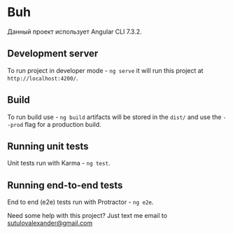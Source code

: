 # Buh

Данный проект использует Angular CLI 7.3.2.

## Development server

To run project in developer mode - `ng serve` it will run this project at `http://localhost:4200/`.

## Build

To run build use - `ng build` artifacts will be stored in the `dist/` and use the `--prod` flag for a production build.

## Running unit tests

Unit tests run with Karma - `ng test`.

## Running end-to-end tests

End to end (e2e) tests run with Protractor - `ng e2e`.

Need some help with this project? Just text me email to sutulovalexander@gmail.com
